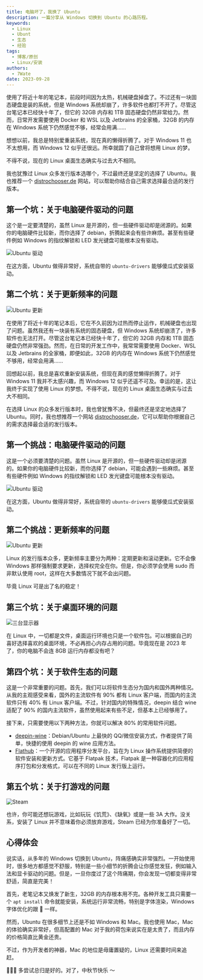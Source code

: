 ```yaml
---
title: 电脑坏了，我换了 Ubuntu
description: 一篇分享从 Windows 切换到 Ubuntu 的心路历程。
keywords:
  - Linux
  - Ubunt
  - 生态
  - 经验
tags:
  - 博客/原创
  - Linux/安装
authors:
  - 7Wate
date: 2023-09-28
---
```


使用了将近十年的笔记本，前段时间因为太热，机械硬盘掉盘了。不过还有一块固态硬盘是装的系统，但是 Windows 系统却崩了，许多软件也都打不开了。尽管这台笔记本已经快十年了，但它的 32GB 内存和 1TB 固态硬盘仍然非常给力。然而，日常开发需要使用 Docker 和 WSL 以及 Jetbrains 的全家桶，32GB 的内存在 Windows 系统下仍然感觉不够，经常会用满……

想想以前，我总是特别爱重装系统，现在真的懒得折腾了。对于 Windows 11 也不太想用，而 Windows 12 似乎还很远。所幸就圆了自己曾将想用 Linux 的梦。

不得不说，现在的 Linux 桌面生态确实与过去大不相同。

我也犹豫过 Linux 众多发行版本选哪个，不过最终还是坚定的选择了 Ubuntu。我也推荐一个 [distrochooser.de](https://distrochooser.de/zh-hans) 网站，可以帮助你结合自己需求选择最合适的发行版本。

## 第一个坑：关于电脑硬件驱动的问题

这个是一定要清楚的，虽然 Linux 是开源的，但一些硬件驱动却是闭源的。如果你的电脑硬件比较新，而你选择了 debian，折腾起来会有些许麻烦。甚至有些硬件例如 Windows 的指纹解锁和 LED 发光键盘可能根本没有驱动。

![Ubuntu 驱动](https://static.7wate.com/img/2023/09/28/881811002c1ce.png)

在这方面，Ubuntu 做得非常好，系统自带的 `ubuntu-drivers` 能够傻瓜式安装驱动。

## 第二个坑：关于更新频率的问题

![Ubuntu 更新](https://static.7wate.com/img/2023/09/28/ad3f9ace9a2c1.png)

在使用了将近十年的笔记本后，它在不久前因为过热而停止运作，机械硬盘也出现了问题。虽然我还有一块装有系统的固态硬盘，但 Windows 系统却崩溃了，许多软件也无法打开。尽管这台笔记本已经快十年了，但它的 32GB 内存和 1TB 固态硬盘仍然非常强劲。然而，在日常的开发工作中，我常常需要使用 Docker、WSL 以及 Jetbrains 的全家桶，即便如此，32GB 的内存在 Windows 系统下仍然感觉不够用，经常会用满……

回想起以前，我总是喜欢重新安装系统，但现在真的感觉懒得折腾了。对于 Windows 11 我并不太感兴趣，而 Windows 12 似乎还遥不可及。幸运的是，这让我终于实现了使用 Linux 的梦想。不得不说，现在的 Linux 桌面生态确实与过去大不相同。

在选择 Linux 的众多发行版本时，我也曾犹豫不决，但最终还是坚定地选择了 Ubuntu。同时，我也想推荐一个网站 [distrochooser.de](https://distrochooser.de/zh-hans)，它可以帮助你根据自己的需求选择最合适的发行版本。

## 第一个挑战：电脑硬件驱动的问题

这是一个必须要清楚的问题。虽然 Linux 是开源的，但一些硬件驱动却是闭源的。如果你的电脑硬件比较新，而你选择了 debian，可能会遇到一些麻烦。甚至有些硬件例如 Windows 的指纹解锁和 LED 发光键盘可能根本没有驱动。

![Ubuntu 驱动](https://static.7wate.com/img/2023/09/28/881811002c1ce.png)

在这方面，Ubuntu 做得非常好，系统自带的 `ubuntu-drivers` 能够傻瓜式安装驱动。

## 第二个挑战：更新频率的问题

![Ubuntu 更新](https://static.7wate.com/img/2023/09/28/ad3f9ace9a2c1.png)

Linux 的发行版本众多，更新频率主要分为两种：定期更新和滚动更新。它不会像 Windows 那样强制要求更新，选择权完全在你。但是，你必须学会使用 sudo 而非默认使用 root，这样在大多数情况下就不会出问题。

毕竟 Linux 可是出了名的稳定！

## 第三个坑：关于桌面环境的问题

![三台显示器](https://static.7wate.com/img/2023/09/28/1024df0087ce9.png)

在 Linux 中，一切都是文件，桌面运行环境也只是一个软件包。可以根据自己的喜好选择喜欢的桌面环境，不必再担心内存占用的问题。毕竟现在是 2023 年了，你的电脑不会连 8GB 运行内存都没有吧？

## 第四个坑：关于软件生态的问题

这是一个非常重要的问题。首先，我们可以将软件生态分为国内和国外两种情况。从我的主观感受来看，国外的主流软件有 90% 都有 Linux 客户端，而国内的主流软件只有 40% 有 Linux 客户端。不过，针对国内的特殊情况，deepin 结合 wine 适配了 90% 的国内主流软件，虽然使用起来有些不足，但基本上已经够用了。

接下来，只需要使用以下两种方法，你就可以解决 80% 的常用软件问题。

- [deepin-wine](https://github.com/zq1997/deepin-wine)：Debian/Ubuntu 上最快的 QQ/微信安装方式，作者提供了简单，快捷的使用 deepin 的 wine 应用方法。
- [Flathub](https://flathub.org/zh-Hans)：一个开源的应用程序分发平台，旨在为 Linux 操作系统提供简便的软件安装和更新方式。它基于 Flatpak 技术，Flatpak 是一种容器化的应用程序打包和分发格式，可以在不同的 Linux 发行版上运行。

## 第五个坑：关于打游戏的问题

![Steam](https://static.7wate.com/img/2023/09/28/5bb7195bb0125.png)

也许，你可能还想玩游戏，比如玩玩《饥荒》、《缺氧》或是一些 3A 大作。没关系，安装了 Linux 并不意味着你必须放弃游戏，Steam 已经为你准备好了一切。

## 心得体会

说实话，从多年的 Windows 切换到 Ubuntu，阵痛感确实非常强烈。一开始使用时，很多地方都感觉不舒服，特别是一些小细节的折腾会让你感觉发狂，例如输入法和显卡驱动的问题。但是，一旦你度过了这个阵痛期，你会发现一切都变得非常舒适，简直是完美！

首先，老笔记本又焕发了新生，32GB 的内存根本用不完。各种开发工具只需要一个 `apt install` 命令就能安装，系统运行非常流畅，特别是字体渲染，Windows 字体优化的跟 💩 一样。

然而，Ubuntu 在很多细节上还是不如 Windows 和 Mac。我也使用 Mac，Mac 的体验确实非常好，但高配置的 Mac 对于我的荷包来说实在是太贵了，而且内存的价格简直比黄金还贵。

不过，作为开发者的神器，Mac 的地位是毋庸置疑的，Linux 还需要时间来追赶。

🥰🥰🥰 多尝试总归是好的。对了，中秋节快乐 ～
